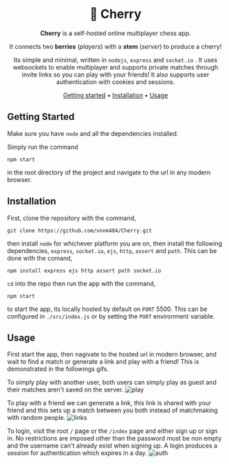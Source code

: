 <div align="center">
<h1>🍒 Cherry</h1>
<p><b>Cherry</b> is a self-hosted online multiplayer chess app.</p>
<p>It connects two <b>berries</b> (<i>players</i>) with a <b>stem</b> (<i>server</i>) to produce a cherry!</p>
<p>Its simple and minimal, written in <code>nodejs</code>, <code>express</code> and <code>socket.io</code > . It uses websockets to enable multiplayer and supports private matches through invite links so you can play with your friends! It also supports user authentication with cookies and sessions.</p>
<a href="#getting-started">Getting started</a> • <a href="#installation">Installation</a> • <a href="#analysis">Usage</a>
</div>

## Getting Started
Make sure you have `node` and all the dependencies installed.

Simply run the command
```shell
npm start
```
in the root directory of the project and navigate to the url in any modern browser.

## Installation
First, clone the repository with the command,
```shell
git clone https://github.com/vnnm404/Cherry.git
```

then install `node` for whichever platform you are on, then install the following dependencies,
`express`, `socket.io`, `ejs`, `http`, `assert` and  `path`. This can be done with the comand,
```shell
npm install express ejs http assert path socket.io
```

`cd` into the repo then run the app with the command,
```shell
npm start
```
to start the app, its locally hosted by default on `PORT` 5500. This can be configured in `./src/index.js` or by setting the `PORT` environment variable.

## Usage
First start the app, then nagivate to the hosted url in modern browser, and wait to find a match or generate a link and play with a friend! This is demonstrated in the followings gifs.

To simply play with another user, both users can simply play as guest and their matches aren't saved on the server.
![play](https://user-images.githubusercontent.com/94549325/207280367-e9eefc57-96ae-4d41-921d-bc855727bcf8.gif)

To play with a friend we can generate a link, this link is shared with your friend and this sets up a match between you both instead of matchmaking with random people.
![links](https://user-images.githubusercontent.com/94549325/207280409-4dba699d-597d-4d09-8306-a893d319f7db.gif)

To login, visit the root `/` page or the `/index` page and either sign up or sign in. No restrictions are imposed other than the password must be non empty and the username can't already exist when signing up. A login produces a session for authentication which expires in a day.
![auth](https://user-images.githubusercontent.com/94549325/207280455-9ea7b0e1-c89a-4679-965a-777bb0a60c86.gif)
